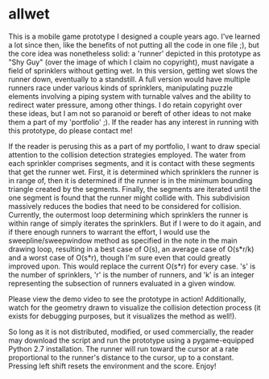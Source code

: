 # allwet
This is a mobile game prototype I designed a couple years ago. I've learned a lot since then, like the benefits of not putting all the code in one file ;), but the core idea was nonetheless solid: a 'runner' depicted in this prototype as "Shy Guy" (over the image of which I claim no copyright), must navigate a field of sprinklers without getting wet. In this version, getting wet slows the runner down, eventually to a standstill. A full version would have multiple runners race under various kinds of sprinklers, manipulating puzzle elements involving a piping system with turnable valves and the ability to redirect water pressure, among other things. I do retain copyright over these ideas, but I am not so paranoid or bereft of other ideas to not make them a part of my 'portfolio' ;). If the reader has any interest in running with this prototype, do please contact me! 

If the reader is perusing this as a part of my portfolio, I want to draw special attention to the collision detection strategies employed. The water from each sprinkler comprises segments, and it is contact with these segments that get the runner wet. First, it is determined which sprinklers the runner is in range of, then it is determined if the runner is in the minimum bounding triangle created by the segments. Finally, the segments are iterated until the one segment is found that the runner might collide with. This subdivision massively reduces the bodies that need to be considered for collision.
Currently, the outermost loop determining which sprinklers the runner is within range of simply iterates the sprinklers. But if I were to do it again, and if there enough runners to warrant the effort, I would use the sweepline/sweepwindow method as specified in the note in the main drawing loop, resulting in a best case of O(s), an average case of O(s\*r/k) and a worst case of O(s\*r), though I'm sure even that could greatly improved upon. This would replace the current O(s\*r) for every case. 's' is the number of sprinklers, 'r' is the number of runners, and 'k' is an integer representing the subsection of runners evaluated in a given window.

Please view the demo video to see the prototype in action! Additionally, watch for the geometry drawn to visualize the collision detection process (it exists for debugging purposes, but it visualizes the method as well!).

So long as it is not distributed, modified, or used commercially, the reader may download the script and run the prototype using a pygame-equipped Python 2.7 installation. The runner will run toward the cursor at a rate proportional to the runner's distance to the cursor, up to a constant. Pressing left shift resets the environment and the score. Enjoy!
